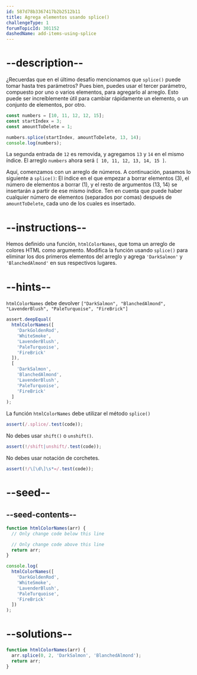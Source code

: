 ```yaml
---
id: 587d78b3367417b2b2512b11
title: Agrega elementos usando splice()
challengeType: 1
forumTopicId: 301152
dashedName: add-items-using-splice
---
```


# --description--

¿Recuerdas que en el último desafío mencionamos que `splice()` puede tomar hasta tres parámetros? Pues bien, puedes usar el tercer parámetro, compuesto por uno o varios elementos, para agregarlo al arreglo. Esto puede ser increíblemente útil para cambiar rápidamente un elemento, o un conjunto de elementos, por otro.

```js
const numbers = [10, 11, 12, 12, 15];
const startIndex = 3;
const amountToDelete = 1;

numbers.splice(startIndex, amountToDelete, 13, 14);
console.log(numbers);
```

La segunda entrada de `12` es removida, y agregamos `13` y `14` en el mismo índice. El arreglo `numbers` ahora será `[ 10, 11, 12, 13, 14, 15 ]`.

Aquí, comenzamos con un arreglo de números. A continuación, pasamos lo siguiente a `splice()`: El índice en el que empezar a borrar elementos (3), el número de elementos a borrar (1), y el resto de argumentos (13, 14) se insertarán a partir de ese mismo índice. Ten en cuenta que puede haber cualquier número de elementos (separados por comas) después de `amountToDelete`, cada uno de los cuales es insertado.

# --instructions--

Hemos definido una función, `htmlColorNames`, que toma un arreglo de colores HTML como argumento. Modifica la función usando `splice()` para eliminar los dos primeros elementos del arreglo y agrega `'DarkSalmon'` y `'BlanchedAlmond'` en sus respectivos lugares.

# --hints--

`htmlColorNames` debe devolver `["DarkSalmon", "BlanchedAlmond", "LavenderBlush", "PaleTurquoise", "FireBrick"]`

```js
assert.deepEqual(
  htmlColorNames([
    'DarkGoldenRod',
    'WhiteSmoke',
    'LavenderBlush',
    'PaleTurquoise',
    'FireBrick'
  ]),
  [
    'DarkSalmon',
    'BlanchedAlmond',
    'LavenderBlush',
    'PaleTurquoise',
    'FireBrick'
  ]
);
```

La función `htmlColorNames` debe utilizar el método `splice()`

```js
assert(/.splice/.test(code));
```

No debes usar `shift()` o `unshift()`.

```js
assert(!/shift|unshift/.test(code));
```

No debes usar notación de corchetes.

```js
assert(!/\[\d\]\s*=/.test(code));
```

# --seed--

## --seed-contents--

```js
function htmlColorNames(arr) {
  // Only change code below this line

  // Only change code above this line
  return arr;
}

console.log(
  htmlColorNames([
    'DarkGoldenRod',
    'WhiteSmoke',
    'LavenderBlush',
    'PaleTurquoise',
    'FireBrick'
  ])
);
```

# --solutions--

```js
function htmlColorNames(arr) {
  arr.splice(0, 2, 'DarkSalmon', 'BlanchedAlmond');
  return arr;
}
```
